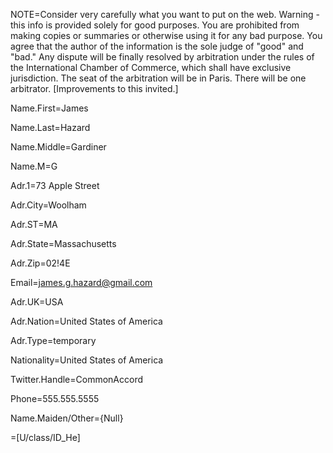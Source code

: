 NOTE=Consider very carefully what you want to put on the web.  Warning - this info is provided solely for good purposes. You are prohibited from making copies or summaries or otherwise using it for any bad purpose.  You agree that the author of the information is the sole judge of "good" and "bad."  Any dispute will be finally resolved by arbitration under the rules of the International Chamber of Commerce, which shall have exclusive jurisdiction.  The seat of the arbitration will be in Paris. There will be one arbitrator.  [Improvements to this invited.]

Name.First=James

Name.Last=Hazard

Name.Middle=Gardiner

Name.M=G

Adr.1=73 Apple Street

Adr.City=Woolham

Adr.ST=MA

Adr.State=Massachusetts

Adr.Zip=02!4E

Email=james.g.hazard@gmail.com

Adr.UK=USA

Adr.Nation=United States of America

Adr.Type=temporary

Nationality=United States of America

Twitter.Handle=CommonAccord

Phone=555.555.5555

Name.Maiden/Other={Null}

=[U/class/ID_He]

